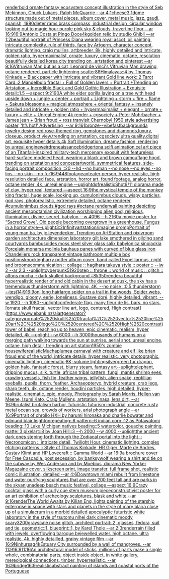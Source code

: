 [render](https://www.ebank.nz/aiartgenerator?category=render)[bold ornate fantasy ecosystem concept illustration in the style of Seb Mckinnon, Chuck Lukacs, Ralph McQuarrie --ar 4:1](https://www.ebank.nz/aiartgenerator?category=bold%2520ornate%2520fantasy%2520ecosystem%2520concept%2520illustration%2520in%2520the%2520style%2520of%2520Seb%2520Mckinnon%2C%2520Chuck%2520Lukacs%2C%2520Ralph%2520McQuarrie%2520--ar%25204%3A1)[cheese](https://www.ebank.nz/aiartgenerator?category=cheese)[3:1](https://www.ebank.nz/aiartgenerator?category=3%3A1)[dome structure made out of metal pieces, album cover, metal music, jazz, gaudi, spanish, 1980](https://www.ebank.nz/aiartgenerator?category=dome%2520structure%2520made%2520out%2520of%2520metal%2520pieces%2C%2520album%2520cover%2C%2520metal%2520music%2C%2520jazz%2C%2520gaudi%2C%2520spanish%2C%25201980)[dieter rams brass compass, industrial design, circular window looking out to magic hour purple pink sky & clouds, travertine floor  --ar 16:9](https://www.ebank.nz/aiartgenerator?category=dieter%2520rams%2520brass%2520compass%2C%2520industrial%2520design%2C%2520circular%2520window%2520looking%2520out%2520to%2520magic%2520hour%2520purple%2520pink%2520sky%2520%26%2520clouds%2C%2520travertine%2520floor%2520%2520--ar%252016%3A9)[16:9](https://www.ebank.nz/aiartgenerator?category=16%3A9)[António Costa at Pingo Doce](https://www.ebank.nz/aiartgenerator?category=Ant%C3%B3nio%2520Costa%2520at%2520Pingo%2520Doce)[4k](https://www.ebank.nz/aiartgenerator?category=4k)[golden relic by studio Ghibli —ar 1:2](https://www.ebank.nz/aiartgenerator?category=golden%2520relic%2520by%2520studio%2520Ghibli%2520%E2%80%94ar%25201%3A2)[beautiful portrait  of Princess Diana wearing royal ascot, oil painting, intricate complexity, rule of thirds, face by Artgerm, character concept, dramatic lighting, craig mullins, artbreeder, 8k, highly detailed and intricate, golden ratio, hypermaximalist, ornate, luxury, cinematic, octane, resolution beautifully detailed korea city trending on _artstation and pinterest --ar 9:16](https://www.ebank.nz/aiartgenerator?category=beautiful%2520portrait%2520%2520of%2520Princess%2520Diana%2520wearing%2520royal%2520ascot%2C%2520oil%2520painting%2C%2520intricate%2520complexity%2C%2520rule%2520of%2520thirds%2C%2520face%2520by%2520Artgerm%2C%2520character%2520concept%2C%2520dramatic%2520lighting%2C%2520craig%2520mullins%2C%2520artbreeder%2C%25208k%2C%2520highly%2520detailed%2520and%2520intricate%2C%2520golden%2520ratio%2C%2520hypermaximalist%2C%2520ornate%2C%2520luxury%2C%2520cinematic%2C%2520octane%2C%2520resolution%2520beautifully%2520detailed%2520korea%2520city%2520trending%2520on%2520_artstation%2520and%2520pinterest%2520--ar%25209%3A16)[Vitruvian Man but as a cat, Leonard de vinci's Vitruvian Man drawing, octane rendered, particle lightening scatter](https://www.ebank.nz/aiartgenerator?category=Vitruvian%2520Man%2520but%2520as%2520a%2520cat%2C%2520Leonard%2520de%2520vinci%27s%2520Vitruvian%2520Man%2520drawing%2C%2520octane%2520rendered%2C%2520particle%2520lightening%2520scatter)[88](https://www.ebank.nz/aiartgenerator?category=88)[Himalayas::4 by Thomas Kinkade + Black paper with Intricate and vibrant Gold line work::2 Tarot Card::2 Mandelbulb fractal + Full of Golden layers + Portrait +Trending on Artstation + Incredible Black and Gold Gothic Illustration + Exquisite detail::1.5  --aspect 9:21](https://www.ebank.nz/aiartgenerator?category=Himalayas%3A%3A4%2520by%2520Thomas%2520Kinkade%2520%2B%2520Black%2520paper%2520with%2520Intricate%2520and%2520vibrant%2520Gold%2520line%2520work%3A%3A2%2520Tarot%2520Card%3A%3A2%2520Mandelbulb%2520fractal%2520%2B%2520Full%2520of%2520Golden%2520layers%2520%2B%2520Portrait%2520%2BTrending%2520on%2520Artstation%2520%2B%2520Incredible%2520Black%2520and%2520Gold%2520Gothic%2520Illustration%2520%2B%2520Exquisite%2520detail%3A%3A1.5%2520%2520--aspect%25209%3A21)[90](https://www.ebank.nz/aiartgenerator?category=90)[A white elder gorilla laying on a tree with head upside down  + jungle  + center  + portrait  + Lightning  + storm  + fire  + flame  + Sakura blossoms  + magical atmosphere  + oriental fantasy  + insanely detailed and intricate  + golden ratio  + hypermaximalist  + elegant  + ornate  + luxury  + elite  + Unreal Engine 4k render  + cgsociety  + Peter Mohrbacher  + James jean  + Brian froud  + ross tran](https://www.ebank.nz/aiartgenerator?category=A%2520white%2520elder%2520gorilla%2520laying%2520on%2520a%2520tree%2520with%2520head%2520upside%2520down%2520%2520%2B%2520jungle%2520%2520%2B%2520center%2520%2520%2B%2520portrait%2520%2520%2B%2520Lightning%2520%2520%2B%2520storm%2520%2520%2B%2520fire%2520%2520%2B%2520flame%2520%2520%2B%2520Sakura%2520blossoms%2520%2520%2B%2520magical%2520atmosphere%2520%2520%2B%2520oriental%2520fantasy%2520%2520%2B%2520insanely%2520detailed%2520and%2520intricate%2520%2520%2B%2520golden%2520ratio%2520%2520%2B%2520hypermaximalist%2520%2520%2B%2520elegant%2520%2520%2B%2520ornate%2520%2520%2B%2520luxury%2520%2520%2B%2520elite%2520%2520%2B%2520Unreal%2520Engine%25204k%2520render%2520%2520%2B%2520cgsociety%2520%2520%2B%2520Peter%2520Mohrbacher%2520%2520%2B%2520James%2520jean%2520%2520%2B%2520Brian%2520froud%2520%2520%2B%2520ross%2520tran)[visit Chernobyl 1950 style advertising poster, ‘It’s hot!’ Advertising, --ar 9:16](https://www.ebank.nz/aiartgenerator?category=visit%2520Chernobyl%25201950%2520style%2520advertising%2520poster%2C%2520%E2%80%98It%E2%80%99s%2520hot%21%E2%80%99%2520Advertising%2C%2520--ar%25209%3A16)[1](https://www.ebank.nz/aiartgenerator?category=1)[bronze](https://www.ebank.nz/aiartgenerator?category=bronze)[--vibefast](https://www.ebank.nz/aiartgenerator?category=--vibefast)[background](https://www.ebank.nz/aiartgenerator?category=background)[a jewelry design,red rose-themed ring, gemstones and diamonds,luxury, closeup, product view,trending on artstation, cgsociety,ultra quality,digital art, exquisite hyper details,4k,Soft illumination, dreamy,fashion, rendering by unreal engine](https://www.ebank.nz/aiartgenerator?category=a%2520jewelry%2520design%2Cred%2520rose-themed%2520ring%2C%2520gemstones%2520and%2520diamonds%2Cluxury%2C%2520closeup%2C%2520product%2520view%2Ctrending%2520on%2520artstation%2C%2520cgsociety%2Cultra%2520quality%2Cdigital%2520art%2C%2520exquisite%2520hyper%2520details%2C4k%2CSoft%2520illumination%2C%2520dreamy%2Cfashion%2C%2520rendering%2520by%2520unreal%2520engine)[weird](https://www.ebank.nz/aiartgenerator?category=weird)[reneaissance](https://www.ebank.nz/aiartgenerator?category=reneaissance)[bridgerton](https://www.ebank.nz/aiartgenerator?category=bridgerton)[a scifi animation cel art piece of an Titanfall-inspired military-tech mercenary exosuit with featureless hard-surface modeled head, wearing a black and brown camouflage hood. trending on artstation and conceptartworld. symmetrical features, side-facing portrait composition ::20 --hd --no human --no nose --no eyes --no lips --no skin --no fur](https://www.ebank.nz/aiartgenerator?category=a%2520scifi%2520animation%2520cel%2520art%2520piece%2520of%2520an%2520Titanfall-inspired%2520military-tech%2520mercenary%2520exosuit%2520with%2520featureless%2520hard-surface%2520modeled%2520head%2C%2520wearing%2520a%2520black%2520and%2520brown%2520camouflage%2520hood.%2520trending%2520on%2520artstation%2520and%2520conceptartworld.%2520symmetrical%2520features%2C%2520side-facing%2520portrait%2520composition%2520%3A%3A20%2520--hd%2520--no%2520human%2520--no%2520nose%2520--no%2520eyes%2520--no%2520lips%2520--no%2520skin%2520--no%2520fur)[16:9](https://www.ebank.nz/aiartgenerator?category=16%3A9)[448](https://www.ebank.nz/aiartgenerator?category=448)[footage](https://www.ebank.nz/aiartgenerator?category=footage)[anteater person, hyper realistic, high resolution detailed face, artstation, horror art, found footage, analog horror, octane render, 4k, unreal engine --uplight](https://www.ebank.nz/aiartgenerator?category=anteater%2520person%2C%2520hyper%2520realistic%2C%2520high%2520resolution%2520detailed%2520face%2C%2520artstation%2C%2520horror%2520art%2C%2520found%2520footage%2C%2520analog%2520horror%2C%2520octane%2520render%2C%25204k%2C%2520unreal%2520engine%2520--uplight)[dof](https://www.ebank.nz/aiartgenerator?category=dof)[realistic](https://www.ebank.nz/aiartgenerator?category=realistic)[Shot](https://www.ebank.nz/aiartgenerator?category=Shot)[9/11 diorama made of clay, hyper real, textured —aspect 16:9](https://www.ebank.nz/aiartgenerator?category=9/11%2520diorama%2520made%2520of%2520clay%2C%2520hyper%2520real%2C%2520textured%2520%E2%80%94aspect%252016%3A9)[the mystical temple of the monkey king fractal, huge scale, looking up, cumulonimbus clouds, wispy particles, god rays, photorealistic, extremely detailed, octane renderer,  #cumulonimbus clouds   #god rays   #octane render](https://www.ebank.nz/aiartgenerator?category=the%2520mystical%2520temple%2520of%2520the%2520monkey%2520king%2520fractal%2C%2520huge%2520scale%2C%2520looking%2520up%2C%2520cumulonimbus%2520clouds%2C%2520wispy%2520particles%2C%2520god%2520rays%2C%2520photorealistic%2C%2520extremely%2520detailed%2C%2520octane%2520renderer%2C%2520%2520%23cumulonimbus%2520clouds%2520%2520%2520%23god%2520rays%2520%2520%2520%23octane%2520render)[wall painting depicting ancient mesopotamian civilization worshipping alien god, religious, illumination, divine, secret, babylon --w 4096  --h 2160](https://www.ebank.nz/aiartgenerator?category=wall%2520painting%2520depicting%2520ancient%2520mesopotamian%2520civilization%2520worshipping%2520alien%2520god%2C%2520religious%2C%2520illumination%2C%2520divine%2C%2520secret%2C%2520babylon%2520--w%25204096%2520%2520--h%25202160)[a movie poster for “Sacred Grove”. Old people becoming overgrown in a greenhouse. Fungus in a horror style](https://www.ebank.nz/aiartgenerator?category=a%2520movie%2520poster%2520for%2520%E2%80%9CSacred%2520Grove%E2%80%9D.%2520Old%2520people%2520becoming%2520overgrown%2520in%2520a%2520greenhouse.%2520Fungus%2520in%2520a%2520horror%2520style)[--uplight](https://www.ebank.nz/aiartgenerator?category=--uplight)[3:2](https://www.ebank.nz/aiartgenerator?category=3%3A2)[Infinity](https://www.ebank.nz/aiartgenerator?category=Infinity)[artstation](https://www.ebank.nz/aiartgenerator?category=artstation)[/imagine prompPortrait of young man ba, by jc leyendecker ,Trending on ArtStation and pixiv](https://www.ebank.nz/aiartgenerator?category=/imagine%2520prompPortrait%2520of%2520young%2520man%2520ba%2C%2520by%2520jc%2520leyendecker%2520%2CTrending%2520on%2520ArtStation%2520and%2520pixiv)[room garden architecture dimension laboratory gilt lake smothered in gilding sand courtyards bambusoides moss steel silver glass salix babylonica sinojackia Porcelain monarsa molinia bauhaus panes with curved of blue glass iron Chandeliers rock transparent vintage bathroom multiple box positions](https://www.ebank.nz/aiartgenerator?category=room%2520garden%2520architecture%2520dimension%2520laboratory%2520gilt%2520lake%2520smothered%2520in%2520gilding%2520sand%2520courtyards%2520bambusoides%2520moss%2520steel%2520silver%2520glass%2520salix%2520babylonica%2520sinojackia%2520Porcelain%2520monarsa%2520molinia%2520bauhaus%2520panes%2520with%2520curved%2520of%2520blue%2520glass%2520iron%2520Chandeliers%2520rock%2520transparent%2520vintage%2520bathroom%2520multiple%2520box%2520positions)[knocking](https://www.ebank.nz/aiartgenerator?category=knocking)[harry potter album cover, band called Expelliarmus, night and brooms](https://www.ebank.nz/aiartgenerator?category=harry%2520potter%2520album%2520cover%2C%2520band%2520called%2520Expelliarmus%2C%2520night%2520and%2520brooms)[communication :: collage :: hagihara takuya style :: poster :: --iw 2 --ar 2:3 --uplight](https://www.ebank.nz/aiartgenerator?category=communication%2520%3A%3A%2520collage%2520%3A%3A%2520hagihara%2520takuya%2520style%2520%3A%3A%2520poster%2520%3A%3A%2520--iw%25202%2520--ar%25202%3A3%2520--uplight)[cyberpunk](https://www.ebank.nz/aiartgenerator?category=cyberpunk)[5](https://www.ebank.nz/aiartgenerator?category=5)[1920](https://www.ebank.nz/aiartgenerator?category=1920)[otep :: throne :: world of music :: glitch :: alfons mucha :: dark skulled background ::](https://www.ebank.nz/aiartgenerator?category=otep%2520%3A%3A%2520throne%2520%3A%3A%2520world%2520of%2520music%2520%3A%3A%2520glitch%2520%3A%3A%2520alfons%2520mucha%2520%3A%3A%2520dark%2520skulled%2520background%2520%3A%3A)[8k](https://www.ebank.nz/aiartgenerator?category=8k)[350](https://www.ebank.nz/aiartgenerator?category=350)[render](https://www.ebank.nz/aiartgenerator?category=render)[a beautiful hyperrealistic render of and old cabin in the desert at dusk, the sky has a tremendous thunderstorm with lightning, 4K, --no noise ::0.5 thunderstorm --test](https://www.ebank.nz/aiartgenerator?category=a%2520beautiful%2520hyperrealistic%2520render%2520of%2520and%2520old%2520cabin%2520in%2520the%2520desert%2520at%2520dusk%2C%2520the%2520sky%2520has%2520a%2520tremendous%2520thunderstorm%2520with%2520lightning%2C%25204K%2C%2520--no%2520noise%2520%3A%3A0.5%2520thunderstorm%2520--test)[14:9](https://www.ebank.nz/aiartgenerator?category=14%3A9)[16:9](https://www.ebank.nz/aiartgenerator?category=16%3A9)[oni,long hair](https://www.ebank.nz/aiartgenerator?category=oni%2Clong%2520hair)[large spider on a trail in the woods, Spider webs, wendigo, gloomy, eerie, loneliness, Gustave doré, highly detailed, vibrant, --w 1920 --h 1080](https://www.ebank.nz/aiartgenerator?category=large%2520spider%2520on%2520a%2520trail%2520in%2520the%2520woods%2C%2520Spider%2520webs%2C%2520wendigo%2C%2520gloomy%2C%2520eerie%2C%2520loneliness%2C%2520Gustave%2520dor%C3%A9%2C%2520highly%2520detailed%2C%2520vibrant%2C%2520--w%25201920%2520--h%25201080)[--uplight](https://www.ebank.nz/aiartgenerator?category=--uplight)[confederate flag. many fleur de lis. bars. no stars.](https://www.ebank.nz/aiartgenerator?category=confederate%2520flag.%2520many%2520fleur%2520de%2520lis.%2520bars.%2520no%2520stars.)[ornate skull fractal, vector line art, logo, centered, High contrast](https://www.ebank.nz/aiartgenerator?category=ornate%2520skull%2520fractal%2C%2520vector%2520line%2520art%2C%2520logo%2C%2520centered%2C%2520High%2520contrast)[tower of babel, reaching up to heaven, epic cinematic, realism, hyper detailed, 4k --uplight --w 6000 --h 3000](https://www.ebank.nz/aiartgenerator?category=tower%2520of%2520babel%2C%2520reaching%2520up%2520to%2520heaven%2C%2520epic%2520cinematic%2C%2520realism%2C%2520hyper%2520detailed%2C%25204k%2520--uplight%2520--w%25206000%2520--h%25203000)[thousands of humans on a merging path walking towards the sun at sunrise. aerial shot. unreal engine, octane, high detail, trending on art station](https://www.ebank.nz/aiartgenerator?category=thousands%2520of%2520humans%2520on%2520a%2520merging%2520path%2520walking%2520towards%2520the%2520sun%2520at%2520sunrise.%2520aerial%2520shot.%2520unreal%2520engine%2C%2520octane%2C%2520high%2520detail%2C%2520trending%2520on%2520art%2520station)[1950's zombie housewife](https://www.ebank.nz/aiartgenerator?category=1950%27s%2520zombie%2520housewife)[realistic](https://www.ebank.nz/aiartgenerator?category=realistic)[Mucha](https://www.ebank.nz/aiartgenerator?category=Mucha)[plume](https://www.ebank.nz/aiartgenerator?category=plume)[a carnaval with creature and elf like brian froud end of the world, intricate details, hyper realistic, very photographic, cinematic lighting, cinematic;8K; volume lighting](https://www.ebank.nz/aiartgenerator?category=a%2520carnaval%2520with%2520creature%2520and%2520elf%2520like%2520brian%2520froud%2520end%2520of%2520the%2520world%2C%2520intricate%2520details%2C%2520hyper%2520realistic%2C%2520very%2520photographic%2C%2520cinematic%2520lighting%2C%2520cinematic%3B8K%3B%2520volume%2520lighting)[silvergreen fur dragon, golden halo, fantastic forest, blurry steam, fantasy art](https://www.ebank.nz/aiartgenerator?category=silvergreen%2520fur%2520dragon%2C%2520golden%2520halo%2C%2520fantastic%2520forest%2C%2520blurry%2520steam%2C%2520fantasy%2520art)[--uplight](https://www.ebank.nz/aiartgenerator?category=--uplight)[elephant, dripping mucus, silk, turtle, african tribal pattern, fungi, mantis shrimp eyes, crawling vessels, fish fin, feather wings, jellyfish, alien snake, reptillian eyeballs, pupils, thorn, feather, Archaeopteryx, hybrid creature, crab legs, sharp teeth, 4k, octane render, houdini particles, high detailed, hyper-realistic, cinematic, epic, moody, Photography by Sarah Morris, Hellen van Meene, Izumi Kato, Craig Mullens, artstation, nasa, lens dirt, --ar 16:9](https://www.ebank.nz/aiartgenerator?category=elephant%2C%2520dripping%2520mucus%2C%2520silk%2C%2520turtle%2C%2520african%2520tribal%2520pattern%2C%2520fungi%2C%2520mantis%2520shrimp%2520eyes%2C%2520crawling%2520vessels%2C%2520fish%2520fin%2C%2520feather%2520wings%2C%2520jellyfish%2C%2520alien%2520snake%2C%2520reptillian%2520eyeballs%2C%2520pupils%2C%2520thorn%2C%2520feather%2C%2520Archaeopteryx%2C%2520hybrid%2520creature%2C%2520crab%2520legs%2C%2520sharp%2520teeth%2C%25204k%2C%2520octane%2520render%2C%2520houdini%2520particles%2C%2520high%2520detailed%2C%2520hyper-realistic%2C%2520cinematic%2C%2520epic%2C%2520moody%2C%2520Photography%2520by%2520Sarah%2520Morris%2C%2520Hellen%2520van%2520Meene%2C%2520Izumi%2520Kato%2C%2520Craig%2520Mullens%2C%2520artstation%2C%2520nasa%2C%2520lens%2520dirt%2C%2520--ar%252016%3A9)[brutalist brutalism harbor, futuristic futurism industrial, concrete rusty metal ocean sea, crowds of workers, arial photograph angle --ar 16:9](https://www.ebank.nz/aiartgenerator?category=brutalist%2520brutalism%2520harbor%2C%2520futuristic%2520futurism%2520industrial%2C%2520concrete%2520rusty%2520metal%2520ocean%2520sea%2C%2520crowds%2520of%2520workers%2C%2520arial%2520photograph%2520angle%2520--ar%252016%3A9)[Portrait of chrollo HXH by harumi hironaka and charlie bowater and edmund blair leighton](https://www.ebank.nz/aiartgenerator?category=Portrait%2520of%2520chrollo%2520HXH%2520by%2520harumi%2520hironaka%2520and%2520charlie%2520bowater%2520and%2520edmund%2520blair%2520leighton)[repeating::8 pattern::6 indian corn::12 as Potawatomi beading::10 Lake Michigan natives beading::5 watercolor, gouache painting, matte::3 pixelart::8 by Joan Hill::3 --h 2000 --w 4000 --uplight](https://www.ebank.nz/aiartgenerator?category=repeating%3A%3A8%2520pattern%3A%3A6%2520indian%2520corn%3A%3A12%2520as%2520Potawatomi%2520beading%3A%3A10%2520Lake%2520Michigan%2520natives%2520beading%3A%3A5%2520watercolor%2C%2520gouache%2520painting%2C%2520matte%3A%3A3%2520pixelart%3A%3A8%2520by%2520Joan%2520Hill%3A%3A3%2520--h%25202000%2520--w%25204000%2520--uplight)[the ancient dark ones steping forth through the Zodiacal portal into the light :: Necronomicon :: intricate detail, Twilight Hour,  cinematic lighting, complex etching patterns :: Style of Thomas Kinkade, HR Giger, Marte de Andres, Gustav Klimt and HP Lovecraft :: Gamma World --ar 16:9](https://www.ebank.nz/aiartgenerator?category=the%2520ancient%2520dark%2520ones%2520steping%2520forth%2520through%2520the%2520Zodiacal%2520portal%2520into%2520the%2520light%2520%3A%3A%2520Necronomicon%2520%3A%3A%2520intricate%2520detail%2C%2520Twilight%2520Hour%2C%2520%2520cinematic%2520lighting%2C%2520complex%2520etching%2520patterns%2520%3A%3A%2520Style%2520of%2520Thomas%2520Kinkade%2C%2520HR%2520Giger%2C%2520Marte%2520de%2520Andres%2C%2520Gustav%2520Klimt%2520and%2520HP%2520Lovecraft%2520%3A%3A%2520Gamma%2520World%2520--ar%252016%3A9)[a brochure cover for Free Cascadia, post secession, by banksy](https://www.ebank.nz/aiartgenerator?category=a%2520brochure%2520cover%2520for%2520Free%2520Cascadia%2C%2520post%2520secession%2C%2520by%2520banksy)[wolf wearing a shirt and tie on the subway by Wes Anderson and by Moebius, diorama New Yorker Magazaine cover, silkscreen print, image transfer, full frame shot, realistic comic illustration, detailed --ar 4:6](https://www.ebank.nz/aiartgenerator?category=wolf%2520wearing%2520a%2520shirt%2520and%2520tie%2520on%2520the%2520subway%2520by%2520Wes%2520Anderson%2520and%2520by%2520Moebius%2C%2520diorama%2520New%2520Yorker%2520Magazaine%2520cover%2C%2520silkscreen%2520print%2C%2520image%2520transfer%2C%2520full%2520frame%2520shot%2C%2520realistic%2520comic%2520illustration%2C%2520detailed%2520--ar%25204%3A6)[Downtown miami rebuilt from limestone and water purifying sculptures that are over 200 feet tall and are parks in the sky](https://www.ebank.nz/aiartgenerator?category=Downtown%2520miami%2520rebuilt%2520from%2520limestone%2520and%2520water%2520purifying%2520sculptures%2520that%2520are%2520over%2520200%2520feet%2520tall%2520and%2520are%2520parks%2520in%2520the%2520sky)[anjunadeep beach music festival, collage —aspect 16:9](https://www.ebank.nz/aiartgenerator?category=anjunadeep%2520beach%2520music%2520festival%2C%2520collage%2520%E2%80%94aspect%252016%3A9)[Crazy cocktail glass with a curly cue stem museum piece](https://www.ebank.nz/aiartgenerator?category=Crazy%2520cocktail%2520glass%2520with%2520a%2520curly%2520cue%2520stem%2520museum%2520piece)[constructivist poster for an art exhibition of archeology sculptures, blask and white --ar 9:16](https://www.ebank.nz/aiartgenerator?category=constructivist%2520poster%2520for%2520an%2520art%2520exhibition%2520of%2520archeology%2520sculptures%2C%2520blask%2520and%2520white%2520--ar%25209%3A16)[render](https://www.ebank.nz/aiartgenerator?category=render)[The World Awaits by Kilian Eng, light](https://www.ebank.nz/aiartgenerator?category=The%2520World%2520Awaits%2520by%2520Kilian%2520Eng%2C%2520light)[a painting of the starship enterprise in space with stars and planets in the style of mary blair](https://www.ebank.nz/aiartgenerator?category=a%2520painting%2520of%2520the%2520starship%2520enterprise%2520in%2520space%2520with%2520stars%2520and%2520planets%2520in%2520the%2520style%2520of%2520mary%2520blair)[a close up of a simulacrum in a morbid detailed apocalyptic futuristic white laboratory in the style of tsutomu nihei dark cinematic moody scary](https://www.ebank.nz/aiartgenerator?category=a%2520close%2520up%2520of%2520a%2520simulacrum%2520in%2520a%2520morbid%2520detailed%2520apocalyptic%2520futuristic%2520white%2520laboratory%2520in%2520the%2520style%2520of%2520tsutomu%2520nihei%2520dark%2520cinematic%2520moody%2520scary)[](https://www.ebank.nz/aiartgenerator?category=)[3200](https://www.ebank.nz/aiartgenerator?category=3200)[grayscale noise glitch, architect portrait::2, glasses, fedora, suit and tie, geometric::1, blueprint::1, by Karel Thole --ar 2:3](https://www.ebank.nz/aiartgenerator?category=grayscale%2520noise%2520glitch%2C%2520architect%2520portrait%3A%3A2%2C%2520glasses%2C%2520fedora%2C%2520suit%2520and%2520tie%2C%2520geometric%3A%3A1%2C%2520blueprint%3A%3A1%2C%2520by%2520Karel%2520Thole%2520--ar%25202%3A3)[render](https://www.ebank.nz/aiartgenerator?category=render)[rain filled with jewels. overflowing baroque bejewelled water. high octane. ultra realistic. 4k. highly detailled. grainy vintage film --ar 16:9](https://www.ebank.nz/aiartgenerator?category=rain%2520filled%2520with%2520jewels.%2520overflowing%2520baroque%2520bejewelled%2520water.%2520high%2520octane.%2520ultra%2520realistic.%25204k.%2520highly%2520detailled.%2520grainy%2520vintage%2520film%2520--ar%252016%3A9)[Ninhursag](https://www.ebank.nz/aiartgenerator?category=Ninhursag)[4k](https://www.ebank.nz/aiartgenerator?category=4k)[Estuary City surrounded by a wall of mangroves. --ar 11:9](https://www.ebank.nz/aiartgenerator?category=Estuary%2520City%2520surrounded%2520by%2520a%2520wall%2520of%2520mangroves.%2520--ar%252011%3A9)[16:9](https://www.ebank.nz/aiartgenerator?category=16%3A9)[11:16](https://www.ebank.nz/aiartgenerator?category=11%3A16)[An architectural model of sticks, millions of parts make a single whole, combinatorial parts,  object inside object, in white gallery, mereological connections, timber, hyperrealistic, --ar 16:9](https://www.ebank.nz/aiartgenerator?category=An%2520architectural%2520model%2520of%2520sticks%2C%2520millions%2520of%2520parts%2520make%2520a%2520single%2520whole%2C%2520combinatorial%2520parts%2C%2520%2520object%2520inside%2520object%2C%2520in%2520white%2520gallery%2C%2520mereological%2520connections%2C%2520timber%2C%2520hyperrealistic%2C%2520--ar%252016%3A9)[bridge](https://www.ebank.nz/aiartgenerator?category=bridge)[16:9](https://www.ebank.nz/aiartgenerator?category=16%3A9)[realistic](https://www.ebank.nz/aiartgenerator?category=realistic)[abstract painting of islands and coastal ports of the Portuguese](https://www.ebank.nz/aiartgenerator?category=abstract%2520painting%2520of%2520islands%2520and%2520coastal%2520ports%2520of%2520the%2520Portuguese)